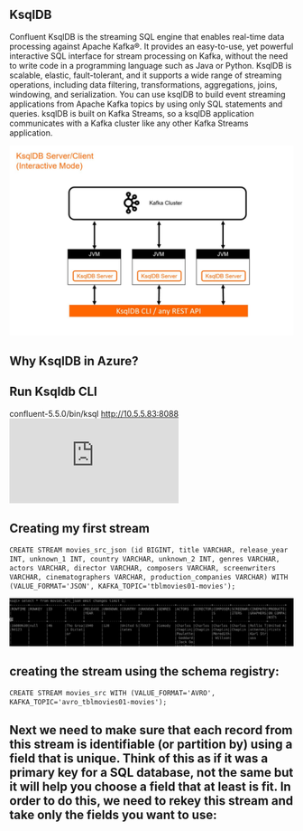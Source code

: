 ## KsqlDB
Confluent KsqlDB is the streaming SQL engine that enables real-time data processing against Apache Kafka®. It provides an easy-to-use, yet powerful interactive SQL interface for stream processing on Kafka, without the need to write code in a programming language such as Java or Python. KsqlDB is scalable, elastic, fault-tolerant, and it supports a wide range of streaming operations, including data filtering, transformations, aggregations, joins, windowing, and serialization. You can use ksqlDB to build event streaming applications from Apache Kafka topics by using only SQL statements and queries. ksqlDB is built on Kafka Streams, so a ksqlDB application communicates with a Kafka cluster like any other Kafka Streams application.

![diagram](https://github.com/javierromancsa/images/blob/main/ksqldb-diagram.JPG)

## Why KsqlDB in Azure?


## Run Ksqldb CLI 
confluent-5.5.0/bin/ksql http://10.5.5.83:8088
![diagram](https://github.com/javierromancsa/images/blob/main/cp-ksqldb-01.pgn)

## Creating my first stream
```
CREATE STREAM movies_src_json (id BIGINT, title VARCHAR, release_year INT, unknown_1 INT, country VARCHAR, unknown_2 INT, genres VARCHAR,  actors VARCHAR, director VARCHAR, composers VARCHAR, screenwriters VARCHAR, cinematographers VARCHAR, production_companies VARCHAR) WITH (VALUE_FORMAT='JSON', KAFKA_TOPIC='tblmovies01-movies');
```
![diagram](https://github.com/javierromancsa/images/blob/main/cp-ksqldb-02.png)

## creating the stream using the schema registry:
```
CREATE STREAM movies_src WITH (VALUE_FORMAT='AVRO', KAFKA_TOPIC='avro_tblmovies01-movies');
```
## Next we need to make sure that each record from this stream is identifiable (or partition by) using a field that is unique. Think of this as if it was a primary key for a SQL database, not the same but it will help you choose a field that at least is fit. In order to do this, we need to rekey this stream and take only the fields you want to use:
